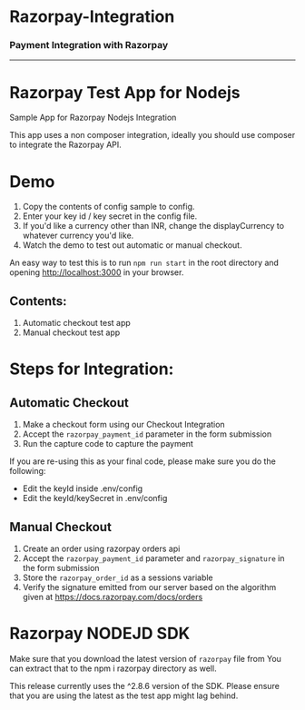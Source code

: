 # Razorpay-Integration

### Payment Integration with Razorpay
***
# Razorpay Test App for Nodejs
Sample App for Razorpay Nodejs Integration

This app uses a non composer integration, ideally you should use composer to integrate the Razorpay API.

# Demo
1. Copy the contents of config sample to config.
2. Enter your key id / key secret in the config file.
3. If you'd like a currency other than INR, change the displayCurrency to whatever currency you'd like.
4. Watch the demo to test out automatic or manual checkout.

An easy way to test this is to run `npm run start` in the root directory
and opening <http://localhost:3000> in your browser.

## Contents:
1. Automatic checkout test app
2. Manual checkout test app

# Steps for Integration:
## Automatic Checkout
1. Make a checkout form using our Checkout Integration
2. Accept the `razorpay_payment_id` parameter in the form submission
3. Run the capture code to capture the payment

If you are re-using this as your final code, please make sure you do the following:
- Edit the keyId inside .env/config
- Edit the keyId/keySecret in .env/config

## Manual Checkout
1. Create an order using razorpay orders api
2. Accept the `razorpay_payment_id` parameter and `razorpay_signature` in the form submission
3. Store the `razorpay_order_id` as a sessions variable
3. Verify the signature emitted from our server based on the algorithm given at https://docs.razorpay.com/docs/orders


# Razorpay NODEJD SDK
Make sure that you download the latest version of `razorpay` file from
You can extract that to the npm i razorpay directory as well.

This release currently uses the ^2.8.6 version of the SDK. Please ensure that you are
using the latest as the test app might lag behind.
